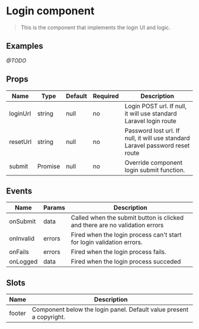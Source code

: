 # Login component

> This is the component that implements the login UI and logic. 

## Examples
*@TODO*

## Props
| Name | Type | Default | Required | Description |
|------|------|---------|----------|-------------|
| loginUrl | string | null | no | Login POST url. If null, it will use standard Laravel login route |
| resetUrl | string | null | no | Password lost url. If null, it will use standard Laravel password reset route |
| submit | Promise | null | no | Override component login submit function. |


## Events
| Name | Params | Description |
|------|--------|-------------|
| onSubmit | data | Called when the submit button is clicked and there are no validation errors |
| onInvalid | errors | Fired when the login process can't start for login validation errors. |
| onFails | errors | Fired when the login process fails. | 
| onLogged | data | Fired when the login process succeded |

## Slots
| Name | Description |
|------|-------------|
| footer | Component below the login panel. Default value present a copyright. |

